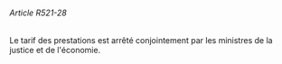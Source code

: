 ###### Article R521-28

Le tarif des prestations est arrêté conjointement par les ministres de la justice et de l'économie.

